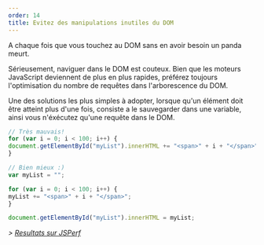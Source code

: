 ```yaml
---
order: 14
title: Evitez des manipulations inutiles du DOM
---
```


A chaque fois que vous touchez au DOM sans en avoir besoin un panda meurt.

Sérieusement, naviguer dans le DOM est couteux. Bien que les moteurs JavaScript deviennent de plus en plus rapides, préférez toujours l'optimisation du nombre de requêtes dans l'arborescence du DOM.

Une des solutions les plus simples à adopter, lorsque qu'un élément doit être atteint plus d'une fois, consiste a le sauvegarder dans une variable, ainsi vous n'éxécutez qu'une requête dans le DOM.

```js
// Très mauvais!
for (var i = 0; i < 100; i++) {
document.getElementById("myList").innerHTML += "<span>" + i + "</span>";
}
```

```js
// Bien mieux :)
var myList = "";

for (var i = 0; i < 100; i++) {
myList += "<span>" + i + "</span>";
}

document.getElementById("myList").innerHTML = myList;
```

*> [Resultats sur JSPerf](http://jsperf.com/browser-diet-dom-manipulation/5)*